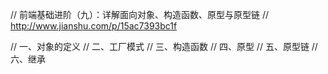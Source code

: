 // 前端基础进阶（九）：详解面向对象、构造函数、原型与原型链
// http://www.jianshu.com/p/15ac7393bc1f

// 一、对象的定义
// 二、工厂模式
// 三、构造函数
// 四、原型
// 五、原型链
// 六、继承